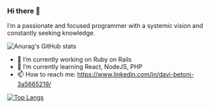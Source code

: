 ### Hi there 👋
I’m a passionate and focused programmer with a systemic vision and constantly seeking knowledge.

![Anurag's GitHub stats](https://github-readme-stats.vercel.app/api?username=davibetoni&theme=radical&count_private=true)

- 🔭 I’m currently working on Ruby on Rails
- 🌱 I’m currently learning React, NodeJS, PHP
- 📫 How to reach me: https://www.linkedin.com/in/davi-betoni-3a5665219/

[![Top Langs](https://github-readme-stats.vercel.app/api/top-langs/?username=davibetoni&layout=compact&theme=radical)](https://github.com/anuraghazra/github-readme-stats)
